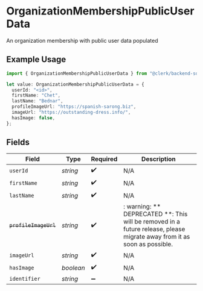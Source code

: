 # OrganizationMembershipPublicUserData

An organization membership with public user data populated

## Example Usage

```typescript
import { OrganizationMembershipPublicUserData } from "@clerk/backend-sdk/models/components";

let value: OrganizationMembershipPublicUserData = {
  userId: "<id>",
  firstName: "Chet",
  lastName: "Bednar",
  profileImageUrl: "https://spanish-sarong.biz",
  imageUrl: "https://outstanding-dress.info/",
  hasImage: false,
};
```

## Fields

| Field                                                                                                                   | Type                                                                                                                    | Required                                                                                                                | Description                                                                                                             |
| ----------------------------------------------------------------------------------------------------------------------- | ----------------------------------------------------------------------------------------------------------------------- | ----------------------------------------------------------------------------------------------------------------------- | ----------------------------------------------------------------------------------------------------------------------- |
| `userId`                                                                                                                | *string*                                                                                                                | :heavy_check_mark:                                                                                                      | N/A                                                                                                                     |
| `firstName`                                                                                                             | *string*                                                                                                                | :heavy_check_mark:                                                                                                      | N/A                                                                                                                     |
| `lastName`                                                                                                              | *string*                                                                                                                | :heavy_check_mark:                                                                                                      | N/A                                                                                                                     |
| ~~`profileImageUrl`~~                                                                                                   | *string*                                                                                                                | :heavy_check_mark:                                                                                                      | : warning: ** DEPRECATED **: This will be removed in a future release, please migrate away from it as soon as possible. |
| `imageUrl`                                                                                                              | *string*                                                                                                                | :heavy_check_mark:                                                                                                      | N/A                                                                                                                     |
| `hasImage`                                                                                                              | *boolean*                                                                                                               | :heavy_check_mark:                                                                                                      | N/A                                                                                                                     |
| `identifier`                                                                                                            | *string*                                                                                                                | :heavy_minus_sign:                                                                                                      | N/A                                                                                                                     |